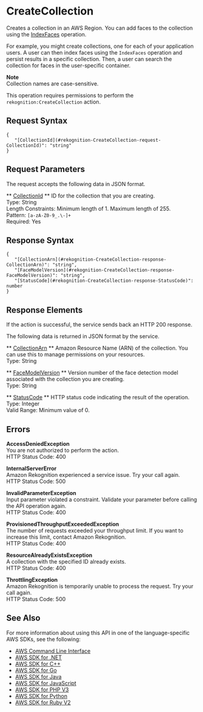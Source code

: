 # CreateCollection<a name="API_CreateCollection"></a>

Creates a collection in an AWS Region\. You can add faces to the collection using the [IndexFaces](API_IndexFaces.md) operation\. 

For example, you might create collections, one for each of your application users\. A user can then index faces using the `IndexFaces` operation and persist results in a specific collection\. Then, a user can search the collection for faces in the user\-specific container\. 

**Note**  
Collection names are case\-sensitive\.

This operation requires permissions to perform the `rekognition:CreateCollection` action\.

## Request Syntax<a name="API_CreateCollection_RequestSyntax"></a>

```
{
   "[CollectionId](#rekognition-CreateCollection-request-CollectionId)": "string"
}
```

## Request Parameters<a name="API_CreateCollection_RequestParameters"></a>

The request accepts the following data in JSON format\.

 ** [CollectionId](#API_CreateCollection_RequestSyntax) **   <a name="rekognition-CreateCollection-request-CollectionId"></a>
ID for the collection that you are creating\.  
Type: String  
Length Constraints: Minimum length of 1\. Maximum length of 255\.  
Pattern: `[a-zA-Z0-9_.\-]+`   
Required: Yes

## Response Syntax<a name="API_CreateCollection_ResponseSyntax"></a>

```
{
   "[CollectionArn](#rekognition-CreateCollection-response-CollectionArn)": "string",
   "[FaceModelVersion](#rekognition-CreateCollection-response-FaceModelVersion)": "string",
   "[StatusCode](#rekognition-CreateCollection-response-StatusCode)": number
}
```

## Response Elements<a name="API_CreateCollection_ResponseElements"></a>

If the action is successful, the service sends back an HTTP 200 response\.

The following data is returned in JSON format by the service\.

 ** [CollectionArn](#API_CreateCollection_ResponseSyntax) **   <a name="rekognition-CreateCollection-response-CollectionArn"></a>
Amazon Resource Name \(ARN\) of the collection\. You can use this to manage permissions on your resources\.   
Type: String

 ** [FaceModelVersion](#API_CreateCollection_ResponseSyntax) **   <a name="rekognition-CreateCollection-response-FaceModelVersion"></a>
Version number of the face detection model associated with the collection you are creating\.  
Type: String

 ** [StatusCode](#API_CreateCollection_ResponseSyntax) **   <a name="rekognition-CreateCollection-response-StatusCode"></a>
HTTP status code indicating the result of the operation\.  
Type: Integer  
Valid Range: Minimum value of 0\.

## Errors<a name="API_CreateCollection_Errors"></a>

 **AccessDeniedException**   
You are not authorized to perform the action\.  
HTTP Status Code: 400

 **InternalServerError**   
Amazon Rekognition experienced a service issue\. Try your call again\.  
HTTP Status Code: 500

 **InvalidParameterException**   
Input parameter violated a constraint\. Validate your parameter before calling the API operation again\.  
HTTP Status Code: 400

 **ProvisionedThroughputExceededException**   
The number of requests exceeded your throughput limit\. If you want to increase this limit, contact Amazon Rekognition\.  
HTTP Status Code: 400

 **ResourceAlreadyExistsException**   
A collection with the specified ID already exists\.  
HTTP Status Code: 400

 **ThrottlingException**   
Amazon Rekognition is temporarily unable to process the request\. Try your call again\.  
HTTP Status Code: 500

## See Also<a name="API_CreateCollection_SeeAlso"></a>

For more information about using this API in one of the language\-specific AWS SDKs, see the following:
+  [AWS Command Line Interface](https://docs.aws.amazon.com/goto/aws-cli/rekognition-2016-06-27/CreateCollection) 
+  [AWS SDK for \.NET](https://docs.aws.amazon.com/goto/DotNetSDKV3/rekognition-2016-06-27/CreateCollection) 
+  [AWS SDK for C\+\+](https://docs.aws.amazon.com/goto/SdkForCpp/rekognition-2016-06-27/CreateCollection) 
+  [AWS SDK for Go](https://docs.aws.amazon.com/goto/SdkForGoV1/rekognition-2016-06-27/CreateCollection) 
+  [AWS SDK for Java](https://docs.aws.amazon.com/goto/SdkForJava/rekognition-2016-06-27/CreateCollection) 
+  [AWS SDK for JavaScript](https://docs.aws.amazon.com/goto/AWSJavaScriptSDK/rekognition-2016-06-27/CreateCollection) 
+  [AWS SDK for PHP V3](https://docs.aws.amazon.com/goto/SdkForPHPV3/rekognition-2016-06-27/CreateCollection) 
+  [AWS SDK for Python](https://docs.aws.amazon.com/goto/boto3/rekognition-2016-06-27/CreateCollection) 
+  [AWS SDK for Ruby V2](https://docs.aws.amazon.com/goto/SdkForRubyV2/rekognition-2016-06-27/CreateCollection) 